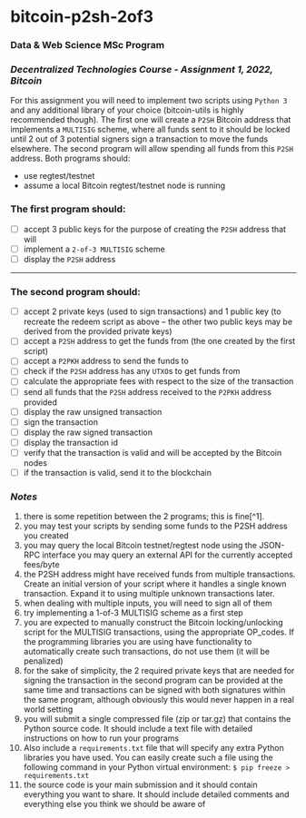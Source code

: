 # bitcoin-p2sh-2of3

### **Data & Web Science MSc Program**
### *Decentralized Technologies Course - Assignment 1, 2022, Bitcoin*

For this assignment you will need to implement two scripts using `Python 3` and any
additional library of your choice (bitcoin-utils is highly recommended though).
The first one will create a `P2SH` Bitcoin address that implements a `MULTISIG` scheme,
where all funds sent to it should be locked until 2 out of 3 potential signers sign a
transaction to move the funds elsewhere.
The second program will allow spending all funds from this `P2SH` address.
Both programs should:
* use regtest/testnet
* assume a local Bitcoin regtest/testnet node is running

### The first program should:

- [ ] accept 3 public keys for the purpose of creating the `P2SH` address that will
- [ ] implement a `2-of-3 MULTISIG` scheme
- [ ] display the `P2SH` address

---

### The second program should:

- [ ] accept 2 private keys (used to sign transactions) and 1 public key (to recreate the
redeem script as above – the other two public keys may be derived from the
provided private keys)
- [ ] accept a `P2SH` address to get the funds from (the one created by the first script)
- [ ] accept a `P2PKH` address to send the funds to
- [ ] check if the `P2SH` address has any `UTXO`s to get funds from
- [ ] calculate the appropriate fees with respect to the size of the transaction
- [ ] send all funds that the `P2SH` address received to the `P2PKH` address provided
- [ ] display the raw unsigned transaction
- [ ] sign the transaction
- [ ] display the raw signed transaction
- [ ] display the transaction id
- [ ] verify that the transaction is valid and will be accepted by the Bitcoin nodes
- [ ] if the transaction is valid, send it to the blockchain

### ***Notes***
1. there is some repetition between the 2 programs; this is fine[^1].
2. you may test your scripts by sending some funds to the P2SH address you created
3. you may query the local Bitcoin testnet/regtest node using the JSON-RPC interface
you may query an external API for the currently accepted fees/byte
4. the P2SH address might have received funds from multiple transactions. Create an
initial version of your script where it handles a single known transaction. Expand it
to using multiple unknown transactions later.
5. when dealing with multiple inputs, you will need to sign all of them
6. try implementing a 1-of-3 MULTISIG scheme as a first step
7. you are expected to manually construct the Bitcoin locking/unlocking script for the
MULTISIG transactions, using the appropriate OP_codes. If the programming
libraries you are using have functionality to automatically create such transactions,
do not use them (it will be penalized)
8. for the sake of simplicity, the 2 required private keys that are needed for signing
the transaction in the second program can be provided at the same time and
transactions can be signed with both signatures within the same program,
although obviously this would never happen in a real world setting
9. you will submit a single compressed file (zip or tar.gz) that contains the Python
source code. It should include a text file with detailed instructions on how to run
your programs
10. Also include a `requirements.txt` file that will specify any extra Python libraries you
have used. You can easily create such a file using the following command in your
Python virtual environment:
```$ pip freeze > requirements.txt```
11. the source code is your main submission and it should contain everything you
want to share. It should include detailed comments and everything else you think
we should be aware of
